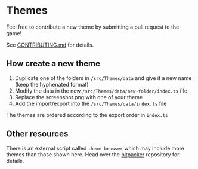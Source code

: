 # Themes

Feel free to contribute a new theme by submitting a pull request to the game!

See [CONTRIBUTING.md](/doc/CONTRIBUTING.md) for details.

## How create a new theme

1. Duplicate one of the folders in `/src/Themes/data` and give it a new name (keep the hyphenated format)
2. Modify the data in the new `/src/Themes/data/new-folder/index.ts` file
3. Replace the screenshot.png with one of your theme
4. Add the import/export into the `/src/Themes/data/index.ts` file

The themes are ordered according to the export order in `index.ts`

## Other resources

There is an external script called `theme-browser` which may include more themes than those shown here. Head over the [bitpacker](https://github.com/davidsiems/bitpacker) repository for details.
